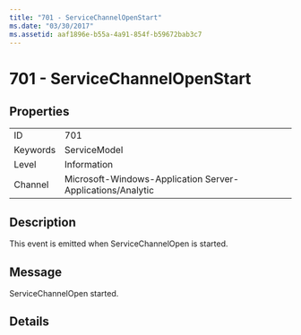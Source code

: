 ```yaml
---
title: "701 - ServiceChannelOpenStart"
ms.date: "03/30/2017"
ms.assetid: aaf1896e-b55a-4a91-854f-b59672bab3c7
---
```

# 701 - ServiceChannelOpenStart
## Properties  
  
|||  
|-|-|  
|ID|701|  
|Keywords|ServiceModel|  
|Level|Information|  
|Channel|Microsoft-Windows-Application Server-Applications/Analytic|  
  
## Description  
 This event is emitted when ServiceChannelOpen is started.  
  
## Message  
 ServiceChannelOpen started.  
  
## Details
